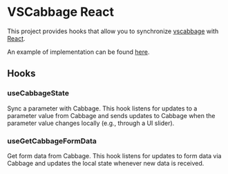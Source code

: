 # VSCabbage React

This project provides hooks that allow you to synchronize [vscabbage](https://github.com/rorywalsh/vscabbage) with [React](https://github.com/facebook/react).

An example of implementation can be found [here](https://github.com/hdale94/vscabbage-react-example).

## Hooks

### useCabbageState

Sync a parameter with Cabbage. This hook listens for updates to a parameter value from Cabbage and sends updates to Cabbage when the parameter value changes locally (e.g., through a UI slider).

### useGetCabbageFormData

Get form data from Cabbage. This hook listens for updates to form data via Cabbage and updates the local state whenever new data is received.
